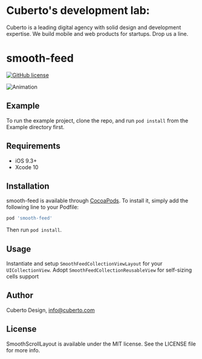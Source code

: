 # Cuberto's development lab:

Cuberto is a leading digital agency with solid design and development expertise. We build mobile and web products for startups. Drop us a line.

# smooth-feed

[![GitHub license](https://img.shields.io/badge/license-MIT-lightgrey.svg)](https://raw.githubusercontent.com/Cuberto/liquid-swipe/master/LICENSE)

![Animation](https://raw.githubusercontent.com/cuberto/smooth-feed/master/Screenshots/animation.gif)

## Example

To run the example project, clone the repo, and run `pod install` from the Example directory first.

## Requirements

- iOS 9.3+
- Xcode 10

## Installation

smooth-feed is available through [CocoaPods](https://cocoapods.org). To install
it, simply add the following line to your Podfile:

```ruby
pod 'smooth-feed'
```
Then run `pod install`.

## Usage

Instantiate and setup `SmoothFeedCollectionViewLayout` for your `UICollectionView`.
Adopt `SmoothFeedCollectionReusableView` for self-sizing cells support

## Author

Cuberto Design, info@cuberto.com

## License

SmoothScrollLayout is available under the MIT license. See the LICENSE file for more info.
